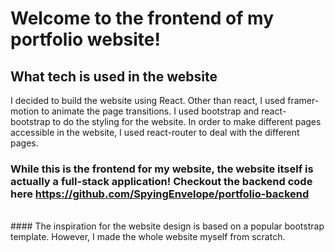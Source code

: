 # Welcome to the frontend of my portfolio website!

## What tech is used in the website
I decided to build the website using React. Other than react, I used framer-motion to animate the page transitions. I used bootstrap and react-bootstrap to do the styling for the website. In order to make different pages accessible in the website, I used react-router to deal with the different pages.

### While this is the frontend for my website, the website itself is actually a full-stack application! Checkout the backend code here https://github.com/SpyingEnvelope/portfolio-backend

<br>
#### The inspiration for the website design is based on a popular bootstrap template. However, I made the whole website myself from scratch.